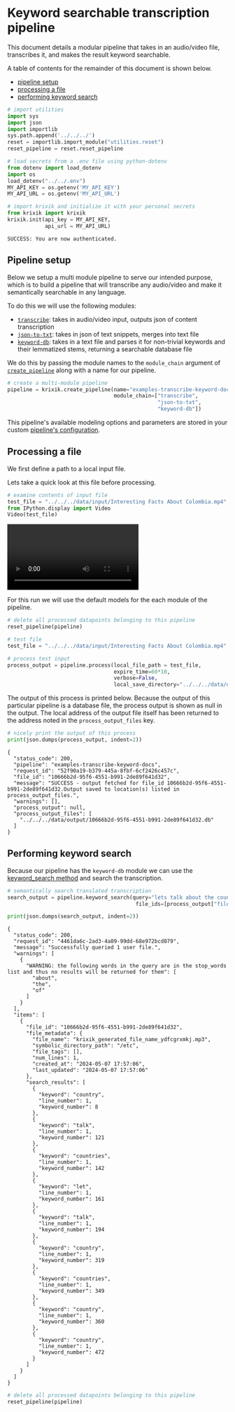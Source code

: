 # Keyword searchable transcription pipeline

This document details a modular pipeline that takes in an audio/video file, transcribes it, and makes the result keyword searchable.

A table of contents for the remainder of this document is shown below.


- [pipeline setup](#pipeline-setup)
- [processing a file](#processing-a-file)
- [performing keyword search](#performing-keyword-search)


```python
# import utilities
import sys 
import json
import importlib
sys.path.append('../../../')
reset = importlib.import_module("utilities.reset")
reset_pipeline = reset.reset_pipeline

# load secrets from a .env file using python-dotenv
from dotenv import load_dotenv
import os
load_dotenv("../../.env")
MY_API_KEY = os.getenv('MY_API_KEY')
MY_API_URL = os.getenv('MY_API_URL')

# import krixik and initialize it with your personal secrets
from krixik import krixik
krixik.init(api_key = MY_API_KEY, 
            api_url = MY_API_URL)
```

    SUCCESS: You are now authenticated.


## Pipeline setup

Below we setup a multi module pipeline to serve our intended purpose, which is to build a pipeline that will transcribe any audio/video and make it semantically searchable in any language.

To do this we will use the following modules:

- [`transcribe`](../../modules/transcribe.md): takes in audio/video input, outputs json of content transcription
- [`json-to-txt`](../../modules/json-to-txt.md): takes in json of text snippets, merges into text file
- [`keyword-db`](../../modules/keyword-db.md): takes in a text file and parses it for non-trivial keywords and their lemmatized stems, returning a searchable database file


We do this by passing the module names to the `module_chain` argument of [`create_pipeline`](../../system/create_save_load.md) along with a name for our pipeline.


```python
# create a multi-module pipeline
pipeline = krixik.create_pipeline(name="examples-transcribe-keyword-docs",
                                  module_chain=["transcribe",
                                                "json-to-txt",
                                                "keyword-db"])
```

This pipeline's available modeling options and parameters are stored in your custom [pipeline's configuration](../../system/create_save_load.md).

## Processing a file

We first define a path to a local input file.

Lets take a quick look at this file before processing.


```python
# examine contents of input file
test_file = "../../../data/input/Interesting Facts About Colombia.mp4"
from IPython.display import Video
Video(test_file)
```




<video src="../../../data/input/Interesting Facts About Colombia.mp4" controls  >
      Your browser does not support the <code>video</code> element.
    </video>



For this run we will use the default models for the each module of the pipeline.


```python
# delete all processed datapoints belonging to this pipeline
reset_pipeline(pipeline)
```


```python
# test file
test_file = "../../../data/input/Interesting Facts About Colombia.mp4"

# process test input
process_output = pipeline.process(local_file_path = test_file,
                                  expire_time=60*10,
                                  verbose=False,
                                  local_save_directory="../../../data/output")
```

The output of this process is printed below.  Because the output of this particular pipeline is a database file, the process output is shown as null in the output.  The local address of the output file itself has been returned to the address noted in the `process_output_files` key.


```python
# nicely print the output of this process
print(json.dumps(process_output, indent=2))
```

    {
      "status_code": 200,
      "pipeline": "examples-transcribe-keyword-docs",
      "request_id": "52f90a19-b379-445a-8fbf-6cf2426c457c",
      "file_id": "10666b2d-95f6-4551-b991-2de89f641d32",
      "message": "SUCCESS - output fetched for file_id 10666b2d-95f6-4551-b991-2de89f641d32.Output saved to location(s) listed in process_output_files.",
      "warnings": [],
      "process_output": null,
      "process_output_files": [
        "../../../data/output/10666b2d-95f6-4551-b991-2de89f641d32.db"
      ]
    }


## Performing keyword search

Because our pipeline has the `keyword-db` module we can use the [keyword_search method](../../system/keyword_search.md) and search the transcription.


```python
# semantically search translated transcription
search_output = pipeline.keyword_search(query="lets talk about the country of Colombia", 
                                         file_ids=[process_output["file_id"]])

print(json.dumps(search_output, indent=2))
```

    {
      "status_code": 200,
      "request_id": "4461da6c-2ad3-4a09-99dd-68e972bcd079",
      "message": "Successfully queried 1 user file.",
      "warnings": [
        {
          "WARNING: the following words in the query are in the stop_words list and thus no results will be returned for them": [
            "about",
            "the",
            "of"
          ]
        }
      ],
      "items": [
        {
          "file_id": "10666b2d-95f6-4551-b991-2de89f641d32",
          "file_metadata": {
            "file_name": "krixik_generated_file_name_ydfcgrxmkj.mp3",
            "symbolic_directory_path": "/etc",
            "file_tags": [],
            "num_lines": 1,
            "created_at": "2024-05-07 17:57:06",
            "last_updated": "2024-05-07 17:57:06"
          },
          "search_results": [
            {
              "keyword": "country",
              "line_number": 1,
              "keyword_number": 8
            },
            {
              "keyword": "talk",
              "line_number": 1,
              "keyword_number": 121
            },
            {
              "keyword": "countries",
              "line_number": 1,
              "keyword_number": 142
            },
            {
              "keyword": "let",
              "line_number": 1,
              "keyword_number": 161
            },
            {
              "keyword": "talk",
              "line_number": 1,
              "keyword_number": 194
            },
            {
              "keyword": "country",
              "line_number": 1,
              "keyword_number": 319
            },
            {
              "keyword": "countries",
              "line_number": 1,
              "keyword_number": 349
            },
            {
              "keyword": "country",
              "line_number": 1,
              "keyword_number": 360
            },
            {
              "keyword": "country",
              "line_number": 1,
              "keyword_number": 472
            }
          ]
        }
      ]
    }



```python
# delete all processed datapoints belonging to this pipeline
reset_pipeline(pipeline)
```
